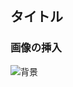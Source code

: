 ## タイトル
### 画像の挿入
![背景](https://github.com/morimori-coder/ImagesForSummaryWebsite/wiki/images/elly20160701265118_TP_V.jpg)